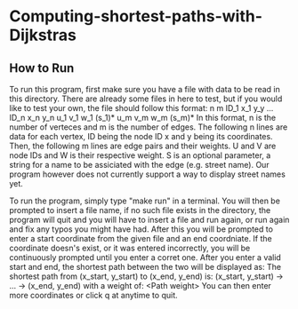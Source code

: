 # Computing-shortest-paths-with-Dijkstras
## How to Run
To run this program, first make sure you have a file with data to be read in this directory. There are already some files in here to test, but if you would like to test your own, the file should follow this format:
    n m
    ID_1 x_1 y_y
    ...
    ID_n x_n y_n
    u_1 v_1 w_1 (s_1)*
    u_m v_m w_m (s_m)*
In this format, n is the number of verteces and m is the number of edges. The following n lines are data for each vertex, ID being the node ID x and y being its coordinates. Then, the following m lines are edge pairs and their weights. U and V are node IDs and W is their respective weight. S is an optional parameter, a string for a name to be assiciated with the edge (e.g. street name). Our program however does not currently support a way to display street names yet.

To run the program, simply type "make run" in a terminal. You will then be prompted to insert a file name, if no such file exists in the directory, the program will quit and you will have to insert a file and run again, or run again and fix any typos you might have had. After this you will be prompted to enter a start coordinate from the given file and an end coordniate. If the coordinate doesn's exist, or it was entered incorrectly, you will be continuously prompted until you enter a corret one. After you enter a valid start and end, the shortest path between the two will be displayed as:
    The shortest path from (x_start, y_start) to (x_end, y_end) is:
    (x_start, y_start) -> ... -> (x_end, y_end) with a weight of: &lt;Path weight&gt;
You can then enter more coordinates or click q at anytime to quit.

